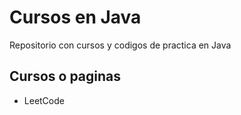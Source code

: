 # Cursos en Java

Repositorio con cursos y codigos de practica en Java

## Cursos o paginas
- LeetCode
